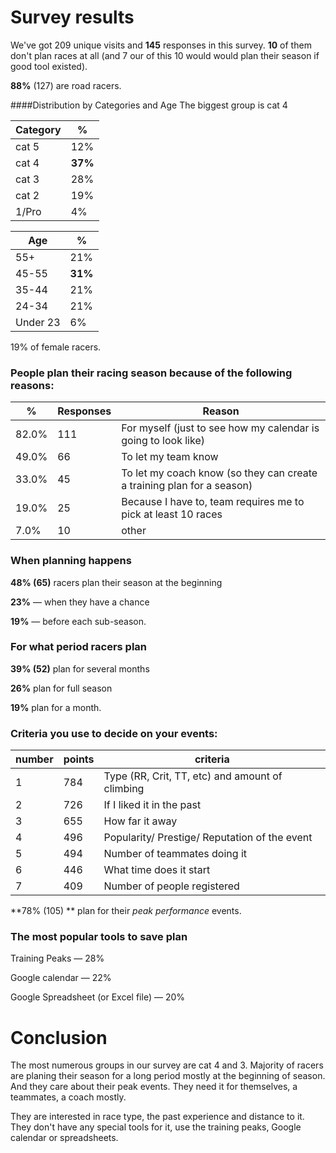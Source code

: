# Survey results

We've got 209 unique visits and **145** responses in this survey. **10** of them don't plan races at all (and 7 our of this 10 would would plan their season if good tool existed).

**88%** (127) are road racers.

####Distribution by Categories and Age
The biggest group is cat 4


Category | % 
------- | ----- 
cat 5 | 12% 
cat 4 | **37%** 
cat 3 | 28% 
cat 2 | 19% 
1/Pro | 4%  


Age   | % 
----- | ---- 
55+   | 21% 
45-55 | **31%** 
35-44 | 21% 
24-34 | 21% 
Under 23 | 6%  


19% of female racers.

### People plan their racing season because of the following reasons:

% | Responses | Reason
--------|-------|------------
82.0%| 111| For myself (just to see how my calendar is going to look like)
49.0%| 66| To let my team know 
33.0%| 45| To let my coach know (so they can create a training plan for a season)
19.0%| 25|   Because I have to, team requires me to pick at least 10 races
7.0%| 10 |    other 

### When planning happens

**48% (65)** racers plan their season at the beginning 

**23%** — when they have a chance

**19%** — before each sub-season.


### For what period racers plan

**39% (52)** plan for several months

**26%** plan for full season

**19%** plan for a month.

### Criteria you use to decide on your events:

number | points | criteria
-----------|------|---------
1| 784 |Type (RR, Crit, TT, etc) and amount of climbing
2| 726 |If I liked it in the past
3| 655 |How far it away
4| 496 |Popularity/ Prestige/ Reputation of the event
5| 494 |Number of teammates doing it
6| 446 |What time does it start
7| 409 |Number of people registered

**78% (105) ** plan for their *peak performance* events.

### The most popular tools to save plan

Training Peaks — 28%

Google calendar — 22%

Google Spreadsheet (or Excel file) — 20%

# Conclusion

The most numerous groups in our survey are cat 4 and 3.
Majority of racers are planing their season for a long period mostly at the beginning of season. And they care about their peak events. They need it for themselves, a teammates, a coach mostly.

They are interested in race type, the past experience and distance to it.
They don't have any special tools for it, use the training peaks, Google calendar or spreadsheets. 
